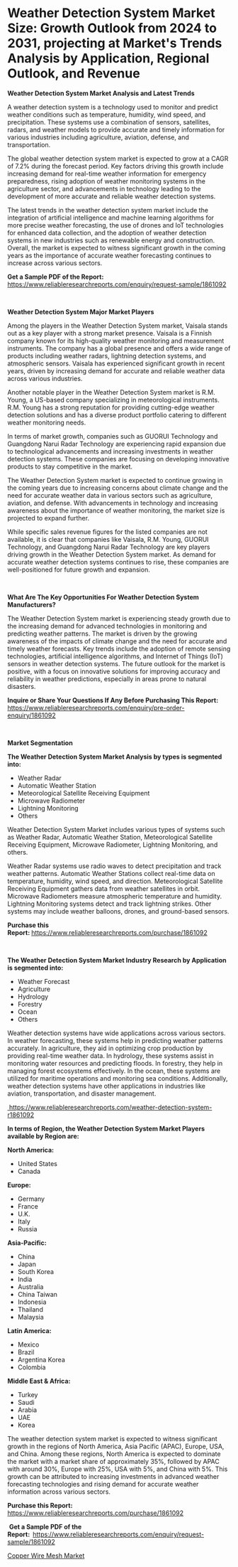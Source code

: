 <p><h1>Weather Detection System Market Size: Growth Outlook from 2024 to 2031, projecting at Market's Trends Analysis by Application, Regional Outlook, and Revenue</h1></p><p><strong>Weather Detection System Market Analysis and Latest Trends</strong></p>
<p><p>A weather detection system is a technology used to monitor and predict weather conditions such as temperature, humidity, wind speed, and precipitation. These systems use a combination of sensors, satellites, radars, and weather models to provide accurate and timely information for various industries including agriculture, aviation, defense, and transportation.</p><p>The global weather detection system market is expected to grow at a CAGR of 7.2% during the forecast period. Key factors driving this growth include increasing demand for real-time weather information for emergency preparedness, rising adoption of weather monitoring systems in the agriculture sector, and advancements in technology leading to the development of more accurate and reliable weather detection systems.</p><p>The latest trends in the weather detection system market include the integration of artificial intelligence and machine learning algorithms for more precise weather forecasting, the use of drones and IoT technologies for enhanced data collection, and the adoption of weather detection systems in new industries such as renewable energy and construction. Overall, the market is expected to witness significant growth in the coming years as the importance of accurate weather forecasting continues to increase across various sectors.</p></p>
<p><strong>Get a Sample PDF of the Report:&nbsp;</strong> <a href="https://www.reliableresearchreports.com/enquiry/request-sample/1861092">https://www.reliableresearchreports.com/enquiry/request-sample/1861092</a></p>
<p>&nbsp;</p>
<p><strong>Weather Detection System Major Market Players</strong></p>
<p><p>Among the players in the Weather Detection System market, Vaisala stands out as a key player with a strong market presence. Vaisala is a Finnish company known for its high-quality weather monitoring and measurement instruments. The company has a global presence and offers a wide range of products including weather radars, lightning detection systems, and atmospheric sensors. Vaisala has experienced significant growth in recent years, driven by increasing demand for accurate and reliable weather data across various industries.</p><p>Another notable player in the Weather Detection System market is R.M. Young, a US-based company specializing in meteorological instruments. R.M. Young has a strong reputation for providing cutting-edge weather detection solutions and has a diverse product portfolio catering to different weather monitoring needs.</p><p>In terms of market growth, companies such as GUORUI Technology and Guangdong Narui Radar Technology are experiencing rapid expansion due to technological advancements and increasing investments in weather detection systems. These companies are focusing on developing innovative products to stay competitive in the market.</p><p>The Weather Detection System market is expected to continue growing in the coming years due to increasing concerns about climate change and the need for accurate weather data in various sectors such as agriculture, aviation, and defense. With advancements in technology and increasing awareness about the importance of weather monitoring, the market size is projected to expand further.</p><p>While specific sales revenue figures for the listed companies are not available, it is clear that companies like Vaisala, R.M. Young, GUORUI Technology, and Guangdong Narui Radar Technology are key players driving growth in the Weather Detection System market. As demand for accurate weather detection systems continues to rise, these companies are well-positioned for future growth and expansion.</p></p>
<p>&nbsp;</p>
<p><strong>What Are The Key Opportunities For Weather Detection System Manufacturers?</strong></p>
<p><p>The Weather Detection System market is experiencing steady growth due to the increasing demand for advanced technologies in monitoring and predicting weather patterns. The market is driven by the growing awareness of the impacts of climate change and the need for accurate and timely weather forecasts. Key trends include the adoption of remote sensing technologies, artificial intelligence algorithms, and Internet of Things (IoT) sensors in weather detection systems. The future outlook for the market is positive, with a focus on innovative solutions for improving accuracy and reliability in weather predictions, especially in areas prone to natural disasters.</p></p>
<p><strong>Inquire or Share Your Questions If Any Before Purchasing This Report:</strong> <a href="https://www.reliableresearchreports.com/enquiry/pre-order-enquiry/1861092">https://www.reliableresearchreports.com/enquiry/pre-order-enquiry/1861092</a></p>
<p>&nbsp;</p>
<p><strong>Market Segmentation</strong></p>
<p><strong>The Weather Detection System Market Analysis by types is segmented into:</strong></p>
<p><ul><li>Weather Radar</li><li>Automatic Weather Station</li><li>Meteorological Satellite Receiving Equipment</li><li>Microwave Radiometer</li><li>Lightning Monitoring</li><li>Others</li></ul></p>
<p><p>Weather Detection System Market includes various types of systems such as Weather Radar, Automatic Weather Station, Meteorological Satellite Receiving Equipment, Microwave Radiometer, Lightning Monitoring, and others. </p><p>Weather Radar systems use radio waves to detect precipitation and track weather patterns. Automatic Weather Stations collect real-time data on temperature, humidity, wind speed, and direction. Meteorological Satellite Receiving Equipment gathers data from weather satellites in orbit. Microwave Radiometers measure atmospheric temperature and humidity. Lightning Monitoring systems detect and track lightning strikes. Other systems may include weather balloons, drones, and ground-based sensors.</p></p>
<p><strong>Purchase this Report:&nbsp;</strong><a href="https://www.reliableresearchreports.com/purchase/1861092">https://www.reliableresearchreports.com/purchase/1861092</a></p>
<p>&nbsp;</p>
<p><strong>The Weather Detection System Market Industry Research by Application is segmented into:</strong></p>
<p><ul><li>Weather Forecast</li><li>Agriculture</li><li>Hydrology</li><li>Forestry</li><li>Ocean</li><li>Others</li></ul></p>
<p><p>Weather detection systems have wide applications across various sectors. In weather forecasting, these systems help in predicting weather patterns accurately. In agriculture, they aid in optimizing crop production by providing real-time weather data. In hydrology, these systems assist in monitoring water resources and predicting floods. In forestry, they help in managing forest ecosystems effectively. In the ocean, these systems are utilized for maritime operations and monitoring sea conditions. Additionally, weather detection systems have other applications in industries like aviation, transportation, and disaster management.</p></p>
<p><a href="https://www.reliableresearchreports.com/weather-detection-system-r1861092">&nbsp;https://www.reliableresearchreports.com/weather-detection-system-r1861092</a></p>
<p><strong>In terms of Region, the Weather Detection System Market Players available by Region are:</strong></p>
<p>
    <p> <strong> North America: </strong>
        <ul>
            <li>United States</li>
            <li>Canada</li>
        </ul>
        </p> 
    <p> <strong> Europe: </strong>
        <ul>
            <li>Germany</li>
            <li>France</li>
            <li>U.K.</li>
            <li>Italy</li>
            <li>Russia</li>
        </ul>
        </p> 
    <p> <strong> Asia-Pacific: </strong>
        <ul>
            <li>China</li>
            <li>Japan</li>
            <li>South Korea</li>
            <li>India</li>
            <li>Australia</li>
            <li>China Taiwan</li>
            <li>Indonesia</li>
            <li>Thailand</li>
            <li>Malaysia</li>
        </ul>
        </p> 
    <p> <strong> Latin America: </strong>
        <ul>
            <li>Mexico</li>
            <li>Brazil</li>
            <li>Argentina Korea</li>
            <li>Colombia</li>
        </ul>
        </p> 
    <p> <strong> Middle East & Africa: </strong>
        <ul>
            <li>Turkey</li>
            <li>Saudi</li>
            <li>Arabia</li>
            <li>UAE</li>
            <li>Korea</li>
        </ul>
    </p>
    </p>
<p><p>The weather detection system market is expected to witness significant growth in the regions of North America, Asia Pacific (APAC), Europe, USA, and China. Among these regions, North America is expected to dominate the market with a market share of approximately 35%, followed by APAC with around 30%, Europe with 25%, USA with 5%, and China with 5%. This growth can be attributed to increasing investments in advanced weather forecasting technologies and rising demand for accurate weather information across various sectors.</p></p>
<p><strong>Purchase this Report: </strong><a href="https://www.reliableresearchreports.com/purchase/1861092">https://www.reliableresearchreports.com/purchase/1861092</a></p>
<p>&nbsp;<strong>Get a Sample PDF of the Report:&nbsp;&nbsp;</strong><a href="https://www.reliableresearchreports.com/enquiry/request-sample/1861092">https://www.reliableresearchreports.com/enquiry/request-sample/1861092</a></p>
<p><strong></strong></p>
<p><p><a href="https://issuu.com/reportprime-2/docs/copper-wire-mesh-market-size-2030.pptx">Copper Wire Mesh Market</a></p></p>